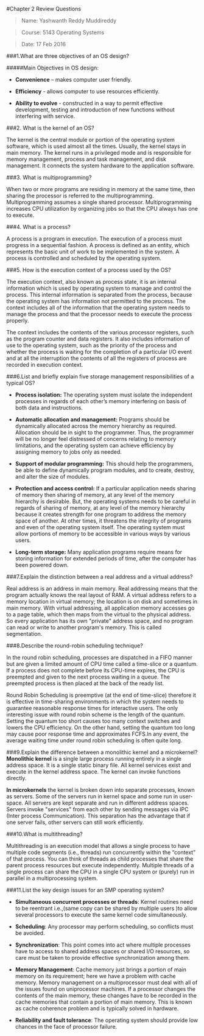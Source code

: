 #Chapter 2 Review Questions
>Name: Yashwanth Reddy Muddireddy

>Course: 5143 Operating Systems

>Date: 17 Feb 2016 

###1.What are three objectives of an OS design?

#####Main Objectives in OS design:
  - **Convenience** – makes computer user friendly.
  
  - **Efficiency** - allows computer to use resources efficiently.
  
  - **Ability to evolve** - constructed in a way to permit effective development, testing and introduction of new functions without         interfering with service. 

###2. What is the kernel of an OS?

The kernel is the central module or portion of the operating system software, which is used almost all the times. Usually, the kernel stays in main memory. The kernel runs in a privileged mode and is responsible for memory management, process and task management, and disk management. It connects the system hardware to the application software.

###3. What is multiprogramming?

When two or more programs are residing in memory at the same time, then sharing the processor is referred to the multiprogramming. Multiprogramming assumes a single shared processor. Multiprogramming increases CPU utilization by organizing jobs so that the CPU always has one to execute.

###4. What is a process?

A process is a program in execution. The execution of a process must progress in a sequential fashion. A process is defined as an entity, which represents the basic unit of work to be implemented in the system. A process is controlled and scheduled by the operating system.

###5. How is the execution context of a process used by the OS?

The execution context, also known as process state, it is an internal information which is used by operating system to manage and control the process. This internal information is separated from the process, because the operating system has information not permitted to the process. The context includes all of the information that the operating system needs to manage the process and that the processor needs to execute the process properly. 

The context includes the contents of the various processor registers, such as the program counter and data registers. It also includes information of use to the operating system, such as the priority of the process and whether the process is waiting for the completion of a particular I/O event and at all the interruption the contents of all the registers of process are recorded in execution context.

###6.List and briefly explain five storage management responsibilities of a typical OS?

- **Process isolation:** The operating system must isolate the independent processes in regards of each other’s memory interfering on basis of both data and instructions. 

- **Automatic allocation and management:** Programs should be dynamically allocated across the memory hierarchy as required. Allocation should be in sight to the programmer. Thus, the programmer will be no longer feel distressed of concerns relating to memory limitations, and the operating system can achieve efficiency by assigning memory to jobs only as needed. 

- **Support of modular programming:** This should help the programmers, be able to define dynamically program modules, and to create, destroy, and alter the size of modules. 

- **Protection and access control:** If a particular application needs sharing of memory then sharing of memory, at any level of the memory hierarchy is desirable. But, the operating systems needs to be careful in regards of sharing of memory, at any level of the memory hierarchy because it creates strength for one program to address the memory space of another. At other times, it threatens the integrity of programs and even of the operating system itself. The operating system must allow portions of memory to be accessible in various ways by various users. 

- **Long-term storage:** Many application programs require means for storing information for extended periods of time, after the computer has been powered down.

###7.Explain the distinction between a real address and a virtual address?

Real address is an address in main memory. Real addressing means that the program actually knows the real layout of RAM. A virtual address refers to a memory location in virtual memory; the location is on disk and sometimes in main memory. With virtual addressing, all application memory accesses go to a page table, which then maps from the virtual to the physical address. So every application has its own "private" address space, and no program can read or write to another program's memory. This is called segmentation.

###8.Describe the round-robin scheduling technique?

In the round robin scheduling, processes are dispatched in a FIFO manner but are given a limited amount of CPU time called a time-slice or a quantum. If a process does not complete before its CPU-time expires, the CPU is preempted and given to the next process waiting in a queue. The preempted process is then placed at the back of the ready list. 

Round Robin Scheduling is preemptive (at the end of time-slice) therefore it is effective in time-sharing environments in which the system needs to guarantee reasonable response times for interactive users. The only interesting issue with round robin scheme is the length of the quantum. Setting the quantum too short causes too many context switches and lowers the CPU efficiency. On the other hand, setting the quantum too long may cause poor response time and approximates FCFS.In any event, the average waiting time under round robin scheduling is often quite long.

###9.Explain the difference between a monolithic kernel and a microkernel?
**Monolithic kernel** is a single large process running entirely in a single address space. It is a single static binary file. All kernel services exist and execute in the kernel address space. The kernel can invoke functions directly.

**In microkernels** the kernel is broken down into separate processes, known as servers. Some of the servers run in kernel space and some run in user-space. All servers are kept separate and run in different address spaces. Servers invoke "services" from each other by sending messages via IPC (Inter process Communication). This separation has the advantage that if one server fails, other servers can still work efficiently.

###10.What is multithreading?

Multithreading is an execution model that allows a single process to have multiple code segments (i.e., threads) run concurrently within the “context” of that process. You can think of threads as child processes that share the parent process resources but execute independently. Multiple threads of a single process can share the CPU in a single CPU system or (purely) run in parallel in a multiprocessing system.

###11.List the key design issues for an SMP operating system?

 - **Simultaneous concurrent processes or threads**: Kernel routines need to be reentrant i.e.,(same copy can be shared by multiple users   )to allow several processors to execute the same kernel code simultaneously.
 
 - **Scheduling**: Any processor may perform scheduling, so conflicts must be avoided.
 
 - **Synchronization**: This point comes into act where multiple processes have to access to shared address spaces or shared I/O resources,  so care must be taken to provide effective synchronization among them. 
 
 - **Memory Management**:  Cache memory just brings a portion of main memory on its requirement; here we have a problem with cache memory.  Memory management on a multiprocessor must deal with all of the issues found on uniprocessor machines. If a processor changes the        contents of the main memory, these changes have to be recorded in the cache memories that contain a portion of main memory. This is      known as cache coherence problem and is typically solved in hardware.
 
- **Reliability and fault tolerance**: The operating system should provide low chances in the face of processor failure.




